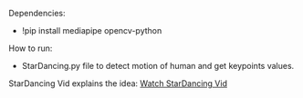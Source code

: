Dependencies:

- !pip install mediapipe opencv-python


How to run:
- StarDancing.py file  to detect motion of human and get keypoints values.



StarDancing Vid explains the idea:
[Watch StarDancing Vid ](https://vimeo.com/637615941)
